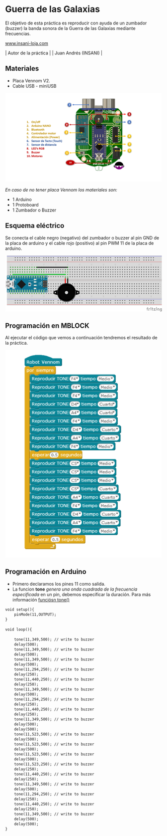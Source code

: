 # Guerra de las Galaxias

El objetivo de esta práctica es reproducir con ayuda de un zumbador (buzzer) la banda sonora de la Guerra de las Galaxias mediante frecuencias. 


www.insani-loja.com

| Autor de la práctica |
| Juan Andrés (INSANI) |


## Materiales
- Placa Vennom V2.
- Cable USB - miniUSB

![Placa de programacion Vennom](https://github.com/jandrs300/Bloques_M/blob/master/ejemplos_vennom/Version_2/placa-version2.png)

*En caso de no tener placa Vennom los materiales son:*
- 1 Arduino
- 1 Protoboard
- 1 Zumbador o Buzzer


## Esquema eléctrico
Se conecta el cable negro (negativo) del zumbador o buzzer al pin GND de la placa de arduino y el cable rojo (positivo) al pin PWM 11 de la placa de arduino.

![Esquema de conexion ](https://github.com/jandrs300/Bloques_M/blob/master/ejemplos_vennom/Version_2/Guerra_Galaxias_buzzer/guerra_galaxias_f.png)



## Programación en MBLOCK
Al ejecutar el código que vemos a continuación tendremos el resultado de la práctica.

![programa en mblock guerra de las galaxias tonos Arduino](https://github.com/jandrs300/Bloques_M/blob/master/ejemplos_vennom/Version_2/Guerra_Galaxias_buzzer/guerra%20de%20las%20galaxias.png)


## Programación en Arduino
- Primero declaramos los pines 11 como salida.
- La funcion **tone** *genera una onda cuadrada de la frecuencia especificada* en un pin, debemos especificar la duración. Para más información [funciósn tone()](https://www.arduino.cc/reference/en/language/functions/advanced-io/tone/)




```
void setup(){
    pinMode(11,OUTPUT);
}

void loop(){
    
    tone(11,349,500); // write to buzzer
    delay(500);
    tone(11,349,500); // write to buzzer
    delay(500);
    tone(11,349,500); // write to buzzer
    delay(500);
    tone(11,294,250); // write to buzzer
    delay(250);
    tone(11,440,250); // write to buzzer
    delay(250);
    tone(11,349,500); // write to buzzer
    delay(500);
    tone(11,294,250); // write to buzzer
    delay(250);
    tone(11,440,250); // write to buzzer
    delay(250);
    tone(11,349,500); // write to buzzer
    delay(500);
    delay(500);
    tone(11,523,500); // write to buzzer
    delay(500);
    tone(11,523,500); // write to buzzer
    delay(500);
    tone(11,523,500); // write to buzzer
    delay(500);
    tone(11,523,250); // write to buzzer
    delay(250);
    tone(11,440,250); // write to buzzer
    delay(250);
    tone(11,349,500); // write to buzzer
    delay(500);
    tone(11,294,250); // write to buzzer
    delay(250);
    tone(11,440,250); // write to buzzer
    delay(250);
    tone(11,349,500); // write to buzzer
    delay(500);
    delay(500);
}
```

